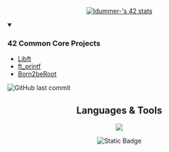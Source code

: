 <!--
<div align="center">
<a href="https://www.behance.net/pixeljeff">
<img src="https://mir-s3-cdn-cf.behance.net/project_modules/max_632/1599d7107019725.5f9d3c7bae636.gif" width="800" height="402">
</a>
</div>
-->

<!-- BADGE WITH 42 PROFILE INFORMATION -->
<div align="center">

[![ldummer-'s 42 stats](https://badge.mediaplus.ma/greenbinary/ldummer-?1337Badge=off&UM6P=off)](https://github.com/oakoudad/badge42)

</div>
<!-- !end! BADGE WITH 42 PROFILE INFORMATION -->

<!-- LIST OF PROJECTS -->

<details open>

<summary> 
  
  ### 42 Common Core Projects 
</summary>

- [Libft](https://github.com/letdummer/42_libft)
- [ft_printf](https://github.com/letdummer/42_printf)
- [Born2beRoot](https://github.com/letdummer/42_Born2beRoot)

</details>
<!-- !end! LIST OF PROJECTS -->


<!-- BADGE WITH LAST COMMIT // change the last parameter to the most recent repository-->

![GitHub last commit](https://img.shields.io/github/last-commit/letdummer/42_printf)

<!-- !end! BADGE WITH LAST COMMIT -->


<!-- DESCRIPTION OF THE LANGUAGES AND TOOLS USED -->
<table><div align="center">

## Languages & Tools
  
<p align="center">
  <a href="https://skillicons.dev">
    <img src="https://skillicons.dev/icons?i=bash,c,vim,cmake,git,linux,notion,vscode" />
  </a>
</p>

<!-- !end! DESCRIPTION OF THE LANGUAGES AND TOOLS USED -->
<!-- TEXT SAYING THAT THE PROFILE IS UNDER CONSTRUCTION -->
   <tr>  <div align="center">
<img alt="Static Badge" src="https://img.shields.io/badge/this%20profile%20is%20under%20construction%2C%20just%20like%20my%20codding%20skills%20%E2%9C%A8%20-8A2BE2">
    </div>
  </tr>
  </table>
<!-- !end! TEXT SAYING THAT THE PROFILE IS UNDER CONSTRUCTION -->
